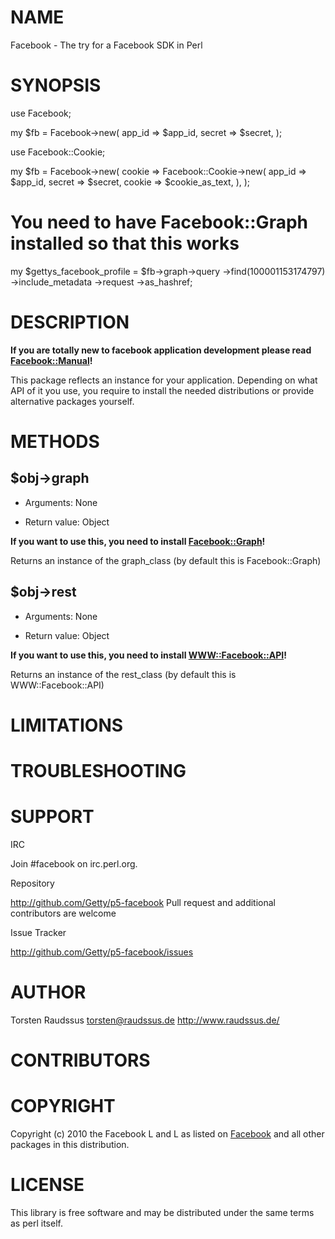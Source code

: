 # NAME

Facebook - The try for a Facebook SDK in Perl

# SYNOPSIS

  use Facebook;

  my $fb = Facebook->new(
    app_id => $app_id,
    secret => $secret,
  );

  use Facebook::Cookie;

  my $fb = Facebook->new(
    cookie => Facebook::Cookie->new(
      app_id => $app_id,
      secret => $secret,
      cookie => $cookie_as_text,
    ),
  );
  

  # You need to have Facebook::Graph installed so that this works
  my $gettys_facebook_profile = $fb->graph->query
    ->find(100001153174797)
    ->include_metadata
    ->request
    ->as_hashref;

# DESCRIPTION

__If you are totally new to facebook application development please read [Facebook::Manual](http://search.cpan.org/perldoc?Facebook::Manual)!__

This package reflects an instance for your application. Depending on what API of it you use, you require to install the
needed distributions or provide alternative packages yourself.

# METHODS

## $obj->graph

- Arguments: None

- Return value: Object

__If you want to use this, you need to install [Facebook::Graph](http://search.cpan.org/perldoc?Facebook::Graph)!__

Returns an instance of the graph_class (by default this is Facebook::Graph)

## $obj->rest

- Arguments: None

- Return value: Object

__If you want to use this, you need to install [WWW::Facebook::API](http://search.cpan.org/perldoc?WWW::Facebook::API)!__

Returns an instance of the rest_class (by default this is WWW::Facebook::API)

# LIMITATIONS

# TROUBLESHOOTING

# SUPPORT

IRC

  Join #facebook on irc.perl.org.

Repository

  http://github.com/Getty/p5-facebook
  Pull request and additional contributors are welcome
 

Issue Tracker

  http://github.com/Getty/p5-facebook/issues

# AUTHOR

Torsten Raudssus <torsten@raudssus.de> http://www.raudssus.de/

# CONTRIBUTORS

# COPYRIGHT

Copyright (c) 2010 the Facebook L</AUTHOR> and L</CONTRIBUTORS> as
listed on [Facebook](http://search.cpan.org/perldoc?Facebook) and all other packages in this distribution.

# LICENSE

This library is free software and may be distributed under the same terms
as perl itself.